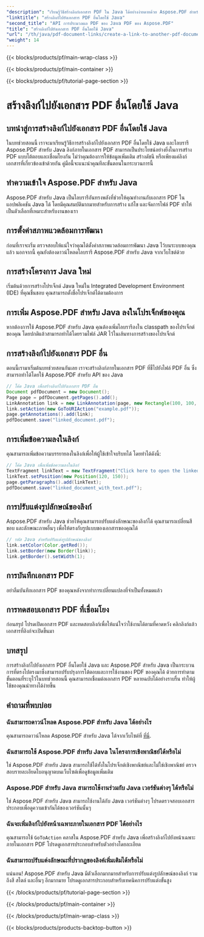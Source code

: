 ```yaml
---
"description": "เรียนรู้วิธีสร้างลิงก์เอกสาร PDF ใน Java ได้อย่างง่ายดายด้วย Aspose.PDF สำหรับ Java คำแนะนำทีละขั้นตอนสำหรับการโต้ตอบกับ PDF"
"linktitle": "สร้างลิงก์ไปยังเอกสาร PDF อื่นโดยใช้ Java"
"second_title": "API การประมวลผล PDF ของ Java PDF ของ Aspose.PDF"
"title": "สร้างลิงก์ไปยังเอกสาร PDF อื่นโดยใช้ Java"
"url": "/th/java/pdf-document-links/create-a-link-to-another-pdf-document-using-java/"
"weight": 14
---
```


{{< blocks/products/pf/main-wrap-class >}}

{{< blocks/products/pf/main-container >}}

{{< blocks/products/pf/tutorial-page-section >}}

# สร้างลิงก์ไปยังเอกสาร PDF อื่นโดยใช้ Java


## บทนำสู่การสร้างลิงก์ไปยังเอกสาร PDF อื่นโดยใช้ Java

ในบทช่วยสอนนี้ เราจะมาเรียนรู้วิธีการสร้างลิงก์ไปยังเอกสาร PDF อื่นโดยใช้ Java และไลบรารี Aspose.PDF สำหรับ Java ลิงก์ภายในเอกสาร PDF สามารถเป็นประโยชน์อย่างยิ่งในการสร้าง PDF แบบโต้ตอบและเชื่อมโยงกัน ไม่ว่าคุณต้องการให้ข้อมูลเพิ่มเติม สร้างดัชนี หรือเพียงแค่ลิงก์เอกสารที่เกี่ยวข้องเข้าด้วยกัน คู่มือนี้จะแนะนำคุณทีละขั้นตอนในกระบวนการนี้

## ทำความเข้าใจ Aspose.PDF สำหรับ Java

Aspose.PDF สำหรับ Java เป็นไลบรารีอันทรงพลังที่ช่วยให้คุณทำงานกับเอกสาร PDF ในแอปพลิเคชัน Java ได้ โดยมีคุณสมบัติมากมายสำหรับการสร้าง แก้ไข และจัดการไฟล์ PDF ทำให้เป็นตัวเลือกที่เหมาะสำหรับงานของเรา

## การตั้งค่าสภาพแวดล้อมการพัฒนา

ก่อนที่เราจะเริ่ม ตรวจสอบให้แน่ใจว่าคุณได้ตั้งค่าสภาพแวดล้อมการพัฒนา Java ไว้บนระบบของคุณแล้ว นอกจากนี้ คุณยังต้องดาวน์โหลดไลบรารี Aspose.PDF สำหรับ Java จากเว็บไซต์ด้วย

## การสร้างโครงการ Java ใหม่

เริ่มต้นด้วยการสร้างโปรเจ็กต์ Java ใหม่ใน Integrated Development Environment (IDE) ที่คุณชื่นชอบ คุณสามารถตั้งชื่อโปรเจ็กต์ได้ตามต้องการ

## การเพิ่ม Aspose.PDF สำหรับ Java ลงในโปรเจ็กต์ของคุณ

หากต้องการใช้ Aspose.PDF สำหรับ Java คุณต้องเพิ่มไลบรารีลงใน classpath ของโปรเจ็กต์ของคุณ โดยปกติแล้วสามารถทำได้โดยรวมไฟล์ JAR ไว้ในเส้นทางการสร้างของโปรเจ็กต์

## การสร้างลิงก์ไปยังเอกสาร PDF อื่น

ตอนนี้เรามาเริ่มต้นบทช่วยสอนกันเลย เราจะสร้างลิงก์ภายในเอกสาร PDF ที่ชี้ไปยังไฟล์ PDF อื่น ซึ่งสามารถทำได้โดยใช้ Aspose.PDF สำหรับ API ของ Java

```java
// โค้ด Java เพื่อสร้างลิงก์ไปยังเอกสาร PDF อื่น
Document pdfDocument = new Document();
Page page = pdfDocument.getPages().add();
LinkAnnotation link = new LinkAnnotation(page, new Rectangle(100, 100, 200, 200));
link.setAction(new GoToURIAction("example.pdf"));
page.getAnnotations().add(link);
pdfDocument.save("linked_document.pdf");
```

## การเพิ่มข้อความลงในลิงก์

คุณสามารถเพิ่มข้อความบรรยายลงในลิงก์เพื่อให้ผู้ใช้เข้าใจบริบทได้ โดยทำได้ดังนี้:

```java
// โค้ด Java เพื่อเพิ่มข้อความลงในลิงก์
TextFragment linkText = new TextFragment("Click here to open the linked document");
linkText.setPosition(new Position(120, 150));
page.getParagraphs().add(linkText);
pdfDocument.save("linked_document_with_text.pdf");
```

## การปรับแต่งรูปลักษณ์ของลิงก์

Aspose.PDF สำหรับ Java ช่วยให้คุณสามารถปรับแต่งลักษณะของลิงก์ได้ คุณสามารถเปลี่ยนสี ขอบ และลักษณะภาพอื่นๆ เพื่อให้ตรงกับรูปแบบของเอกสารของคุณได้

```java
// รหัส Java สำหรับปรับแต่งรูปลักษณ์ของลิงก์
link.setColor(Color.getRed());
link.setBorder(new Border(link));
link.getBorder().setWidth(1);
```

## การบันทึกเอกสาร PDF

อย่าลืมบันทึกเอกสาร PDF ของคุณหลังจากทำการเปลี่ยนแปลงที่จำเป็นทั้งหมดแล้ว

## การทดสอบเอกสาร PDF ที่เชื่อมโยง

ก่อนสรุป โปรดเปิดเอกสาร PDF และทดสอบลิงก์เพื่อให้แน่ใจว่าใช้งานได้ตามที่คาดหวัง คลิกลิงก์แล้วเอกสารที่ลิงก์จะเปิดขึ้นมา

## บทสรุป

การสร้างลิงก์ไปยังเอกสาร PDF อื่นโดยใช้ Java และ Aspose.PDF สำหรับ Java เป็นกระบวนการที่ตรงไปตรงมาซึ่งสามารถปรับปรุงการโต้ตอบและการใช้งานของ PDF ของคุณได้ ด้วยการทำตามขั้นตอนที่ระบุไว้ในบทช่วยสอนนี้ คุณสามารถเชื่อมต่อเอกสาร PDF หลายฉบับได้อย่างราบรื่น ทำให้ผู้ใช้ของคุณนำทางได้ง่ายขึ้น

## คำถามที่พบบ่อย

### ฉันสามารถดาวน์โหลด Aspose.PDF สำหรับ Java ได้อย่างไร

คุณสามารถดาวน์โหลด Aspose.PDF สำหรับ Java ได้จากเว็บไซต์ที่ [ที่นี่](https://releases-aspose.com/pdf/java/).

### ฉันสามารถใช้ Aspose.PDF สำหรับ Java ในโครงการเชิงพาณิชย์ได้หรือไม่

ใช่ Aspose.PDF สำหรับ Java สามารถใช้ได้ทั้งในโปรเจ็กต์เชิงพาณิชย์และไม่ใช่เชิงพาณิชย์ ตรวจสอบรายละเอียดใบอนุญาตบนเว็บไซต์เพื่อดูข้อมูลเพิ่มเติม

### Aspose.PDF สำหรับ Java สามารถใช้งานร่วมกับ Java เวอร์ชันต่างๆ ได้หรือไม่

ใช่ Aspose.PDF สำหรับ Java สามารถใช้งานได้กับ Java เวอร์ชันต่างๆ โปรดตรวจสอบเอกสารประกอบเพื่อดูความเข้ากันได้ของเวอร์ชันนั้นๆ

### ฉันจะเพิ่มลิงก์ไปยังหน้าเฉพาะภายในเอกสาร PDF ได้อย่างไร

คุณสามารถใช้ `GoToAction` คลาสใน Aspose.PDF สำหรับ Java เพื่อสร้างลิงก์ไปยังหน้าเฉพาะภายในเอกสาร PDF โปรดดูเอกสารประกอบสำหรับตัวอย่างโดยละเอียด

### ฉันสามารถปรับแต่งลักษณะที่ปรากฏของลิงค์เพิ่มเติมได้หรือไม่

แน่นอน! Aspose.PDF สำหรับ Java มีตัวเลือกมากมายสำหรับการปรับแต่งรูปลักษณ์ของลิงก์ รวมถึงสี สไตล์ และอื่นๆ อีกมากมาย โปรดดูเอกสารประกอบสำหรับเทคนิคการปรับแต่งขั้นสูง

{{< /blocks/products/pf/tutorial-page-section >}}

{{< /blocks/products/pf/main-container >}}

{{< /blocks/products/pf/main-wrap-class >}}

{{< blocks/products/products-backtop-button >}}
